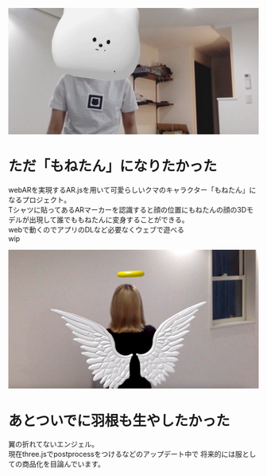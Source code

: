![main](assets/img/main.jpg)
# ただ「もねたん」になりたかった

webARを実現するAR.jsを用いて可愛らしいクマのキャラクター「もねたん」になるプロジェクト。<br>
Tシャツに貼ってあるARマーカーを認識すると顔の位置にもねたんの顔の3Dモデルが出現して誰でももねたんに変身することができる。<br>
webで動くのでアプリのDLなど必要なくウェブで遊べる<br>
wip

![wing](assets/img/wingphoto.png)
# あとついでに羽根も生やしたかった
翼の折れてないエンジェル。<br>
現在three.jsでpostprocessをつけるなどのアップデート中で
将来的には服としての商品化を目論んでいます。
